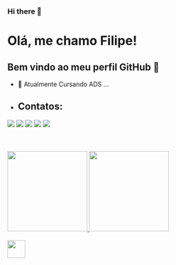 ### Hi there 👋
# Olá, me chamo Filipe! 
## Bem vindo ao meu perfil GitHub 👋
- 🔭 Atualmente Cursando ADS ...
- ## Contatos:

<div>
<a href="https://www.youtube.com/seu-canal-youtube-aqui" target="_blank"><img src="https://img.shields.io/badge/YouTube-FF0000?style=for-the-badge&logo=youtube&logoColor=white" target="_blank"></a>
<a href="https://instagram.com/seu-usuário-instagram-aqui" target="_blank"><img src="https://img.shields.io/badge/-Instagram-%23E4405F?style=for-the-badge&logo=instagram&logoColor=white" target="_blank"></a>
<a href="https://www.twitch.tv/seu-usuário-aqui" target="_blank"><img src="https://img.shields.io/badge/Twitch-9146FF?style=for-the-badge&logo=twitch&logoColor=white" target="_blank"></a>
<a href = "mailto:contato@seu-usuário-aqui"><img src="https://img.shields.io/badge/Gmail-D14836?style=for-the-badge&logo=gmail&logoColor=white" target="_blank"></a>
<a href="https://www.linkedin.com/in/seu-usuário-linkedln-aqui" target="_blank"><img src="https://img.shields.io/badge/-LinkedIn-%230077B5?style=for-the-badge&logo=linkedin&logoColor=white" target="_blank"></a>   
</div><br>
            <!--Meus Status do GitHub!!--><br>
 
<br>
<div>
<a href="https://github.com/Lipe157">
<img height="180em" src="https://github-readme-stats.vercel.app/api/top-langs/?username=Lipe157&layout=compact&langs_count=7&theme=dracula"/>
<img height="180em" src="https://github-readme-stats.vercel.app/api?username=Lipe157&show_icons=true&theme=dracula&include_all_commits=true&count_private=true"/>
</div><br>
            
<img src="https://cdn.jsdelivr.net/gh/devicons/devicon/icons/git/git-original.svg" width="40" height="40"/>            
            
<!--
**Lipe157/Lipe157** is a ✨ _special_ ✨ repository because its `README.md` (this file) appears on your GitHub profile.

Here are some ideas to get you started:

- 🌱 I’m currently learning ...
- 👯 I’m looking to collaborate on ...
- 🤔 I’m looking for help with ...
- 💬 Ask me about ...
- 📫 How to reach me: ...
- 😄 Pronouns: ...
- ⚡ Fun fact: ...
-->
